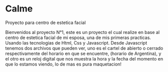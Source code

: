 # Calme
Proyecto para centro de estetica facial

Bienvenidos al proyecto N°1, este es un proyecto el cual realize en base al centro de estetica facial de mi esposa, una de mis primeras practicas.
Usando las tecnologias de Html, Css y Javascript.
Desde Javascript tenemos dos archivos que pueden ver, uno es el cartel de abierto o cerrado respectivamente del horario en que se encuentre, (horario de Argentina),
y el otro es un reloj digital que nos muestra la hora y la fecha del momento en que lo estamos viendo, lo de mas es pura maquetacion!
